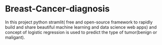 # Breast-Cancer-diagnosis
In this project python stramlit( free and open-source framework to rapidly build and share beautiful machine learning and data science web apps) and concept of logistic regression is used to predict the type of tumor(benign or maligant).
